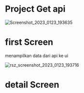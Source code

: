# Project Get api

![Screenshot_2023_0123_193635](https://user-images.githubusercontent.com/93848587/214045450-bb780a4e-c1d6-499d-816d-b784c3d869e3.jpg)

# first Screen
menampilkan data dari api ke ui

![rsz_screenshot_2023_0123_193716](https://user-images.githubusercontent.com/93848587/214042086-e5e9f6f9-799c-48cb-8dc3-6471c75ee0a1.jpg)
# detail Screen




